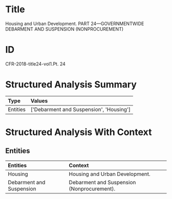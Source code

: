 # Title

 Housing and Urban Development. PART 24—GOVERNMENTWIDE DEBARMENT AND SUSPENSION (NONPROCUREMENT)


# ID

 CFR-2018-title24-vol1.Pt. 24


# Structured Analysis Summary

| Type     | Values                                  |
|:---------|:----------------------------------------|
| Entities | ['Debarment and Suspension', 'Housing'] |


# Structured Analysis With Context

 


## Entities

| Entities                 | Context                                     |
|:-------------------------|:--------------------------------------------|
| Housing                  | Housing  and Urban Development.             |
| Debarment and Suspension | Debarment and Suspension  (Nonprocurement). |



